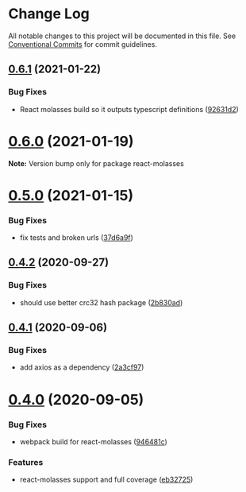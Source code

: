 # Change Log

All notable changes to this project will be documented in this file.
See [Conventional Commits](https://conventionalcommits.org) for commit guidelines.

## [0.6.1](https://github.com/molassesapp/molasses-node/compare/v0.6.0...v0.6.1) (2021-01-22)


### Bug Fixes

* React molasses build so it outputs typescript definitions ([92631d2](https://github.com/molassesapp/molasses-node/commit/92631d2decce4ac06bf4b6d2f8e2860d257195de))





# [0.6.0](https://github.com/molassesapp/molasses-node/compare/v0.5.0...v0.6.0) (2021-01-19)

**Note:** Version bump only for package react-molasses





# [0.5.0](https://github.com/molassesapp/molasses-node/compare/v0.4.2...v0.5.0) (2021-01-15)


### Bug Fixes

* fix tests and broken urls ([37d6a9f](https://github.com/molassesapp/molasses-node/commit/37d6a9f63362cabcecac1f669a537939db0da54c))





## [0.4.2](https://github.com/molassesapp/molasses-node/compare/v0.4.1...v0.4.2) (2020-09-27)


### Bug Fixes

* should use better crc32 hash package ([2b830ad](https://github.com/molassesapp/molasses-node/commit/2b830ad5461811eeb86074ff3ea746e706ddd7af))





## [0.4.1](https://github.com/molassesapp/molasses-node/compare/v0.4.0...v0.4.1) (2020-09-06)


### Bug Fixes

* add axios as a dependency ([2a3cf97](https://github.com/molassesapp/molasses-node/commit/2a3cf97bdf7c7586bba28cd2ba5faafbbf225d56))





# [0.4.0](https://github.com/molassesapp/molasses-node/compare/v0.3.2...v0.4.0) (2020-09-05)


### Bug Fixes

* webpack build for react-molasses ([946481c](https://github.com/molassesapp/molasses-node/commit/946481c36724b5e5ab77d11a6996a76938ea5e4e))


### Features

* react-molasses support and full coverage ([eb32725](https://github.com/molassesapp/molasses-node/commit/eb32725eb14d95b2f5f0e7fb70f0708c8128b577))
